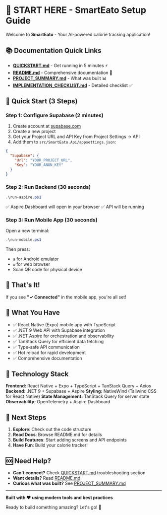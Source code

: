 # 🎯 START HERE - SmartEato Setup Guide

Welcome to **SmartEato** - Your AI-powered calorie tracking application!

## 📚 Documentation Quick Links

- **[QUICKSTART.md](QUICKSTART.md)** - Get running in 5 minutes ⚡
- **[README.md](README.md)** - Comprehensive documentation 📖
- **[PROJECT_SUMMARY.md](PROJECT_SUMMARY.md)** - What was built 📊
- **[IMPLEMENTATION_CHECKLIST.md](IMPLEMENTATION_CHECKLIST.md)** - Detailed checklist ✅

## 🚀 Quick Start (3 Steps)

### Step 1: Configure Supabase (2 minutes)
1. Create account at [supabase.com](https://supabase.com)
2. Create a new project
3. Get your Project URL and API Key from Project Settings → API
4. Add them to `src/SmartEato.Api/appsettings.json`:
```json
{
  "Supabase": {
    "Url": "YOUR_PROJECT_URL",
    "Key": "YOUR_ANON_KEY"
  }
}
```

### Step 2: Run Backend (30 seconds)
```powershell
.\run-aspire.ps1
```
✅ Aspire Dashboard will open in your browser
✅ API will be running

### Step 3: Run Mobile App (30 seconds)
Open a new terminal:
```powershell
.\run-mobile.ps1
```
Then press:
- `a` for Android emulator
- `w` for web browser
- Scan QR code for physical device

## 🎉 That's It!

If you see **"✓ Connected"** in the mobile app, you're all set!

## 📱 What You Have

- ✅ React Native (Expo) mobile app with TypeScript
- ✅ .NET 9 Web API with Supabase integration
- ✅ .NET Aspire for orchestration and observability
- ✅ TanStack Query for efficient data fetching
- ✅ Type-safe API communication
- ✅ Hot reload for rapid development
- ✅ Comprehensive documentation

## 🔧 Technology Stack

**Frontend:** React Native + Expo + TypeScript + TanStack Query + Axios
**Backend:** .NET 9 + Supabase + Aspire
**Styling:** NativeWind (Tailwind CSS for React Native)
**State Management:** TanStack Query for server state
**Observability:** OpenTelemetry + Aspire Dashboard

## 📖 Next Steps

1. **Explore**: Check out the code structure
2. **Read Docs**: Browse README.md for details
3. **Build Features**: Start adding screens and API endpoints
4. **Have Fun**: Build your calorie tracker!

## 🆘 Need Help?

- **Can't connect?** Check [QUICKSTART.md](QUICKSTART.md) troubleshooting section
- **Want details?** Read [README.md](README.md)
- **Curious what was built?** See [PROJECT_SUMMARY.md](PROJECT_SUMMARY.md)

---

**Built with ❤️ using modern tools and best practices**

Ready to build something amazing? Let's go! 🚀

